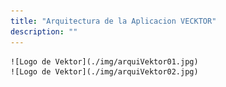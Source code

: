 ```yaml
---
title: "Arquitectura de la Aplicacion VECKTOR"
description: ""
---
```

    ![Logo de Vektor](./img/arquiVektor01.jpg)
    ![Logo de Vektor](./img/arquiVektor02.jpg)